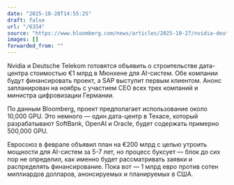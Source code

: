 ```yaml
---
date: "2025-10-28T14:55:25"
draft: false
url: "/6354"
source: "https://www.bloomberg.com/news/articles/2025-10-27/nvidia-deutsche-telekom-plan-1-billion-data-center-in-germany?cmpid=tech-in-brief&utm_medium=email&utm_source=newsletter&utm_term=251028&utm_campaign=tech-in-brief"
images: []
forwarded_from: ""
---
```


Nvidia и Deutsche Telekom готовятся объявить о строительстве дата-центра стоимостью €1 млрд в Мюнхене для AI-систем. Обе компании будут финансировать проект, а SAP выступит первым клиентом. Анонс запланирован на ноябрь с участием CEO всех трех компаний и министра цифровизации Германии.

По данным Bloomberg, проект предполагает использование около 10,000 GPU. Это немного — один дата-центр в Техасе, который разрабатывают SoftBank, OpenAI и Oracle, будет содержать примерно 500,000 GPU.

Евросоюз в феврале объявил план на €200 млрд с целью утроить мощности для AI-систем за 5-7 лет, но процесс буксует — блок до сих пор не определил, как именно будет рассматривать заявки и распределять финансирование. Пока вот — 1 млрд евро против сотен миллиардов долларов, анонсируемых и планируемых в США.